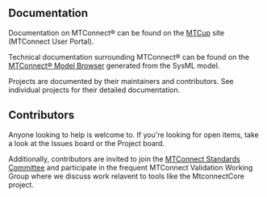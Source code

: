 ## Documentation
Documentation on MTConnect&reg; can be found on the [MTCup](https://mtcup.org/) site (MTConnect User Portal).

Technical documentation surrounding MTConnect&reg; can be found on the [MTConnect&reg; Model Browser](https://model.mtconnect.org/) generated from the SysML model.

Projects are documented by their maintainers and contributors. See individual projects for their detailed documentation.

## Contributors
Anyone looking to help is welcome to. If you're looking for open items, take a look at the Issues board or the Project board.

Additionally, contributors are invited to join the [MTConnect Standards Committee](https://www.mtconnect.org/standards-committee) and participate in the frequent MTConnect Validation Working Group where we discuss work relavent to tools like the MtconnectCore project.
